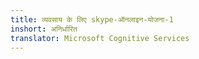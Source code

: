 ```yaml
---
title: व्यवसाय के लिए skype-ऑनलाइन-योजना-1
inshort: अनिर्धारित
translator: Microsoft Cognitive Services
---
```




